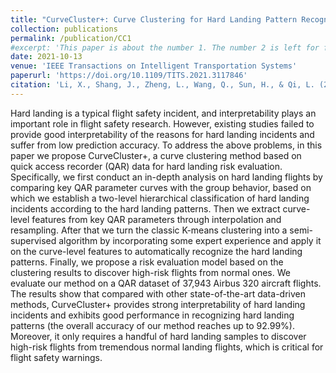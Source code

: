 ```yaml
---
title: "CurveCluster+: Curve Clustering for Hard Landing Pattern Recognition and Risk Evaluation Based on Flight Data"
collection: publications
permalink: /publication/CC1
#excerpt: 'This paper is about the number 1. The number 2 is left for future work.'
date: 2021-10-13
venue: 'IEEE Transactions on Intelligent Transportation Systems'
paperurl: 'https://doi.org/10.1109/TITS.2021.3117846'
citation: 'Li, X., Shang, J., Zheng, L., Wang, Q., Sun, H., & Qi, L. (2021). Curvecluster+: Curve clustering for hard landing pattern recognition and risk evaluation based on flight data. IEEE Transactions on Intelligent Transportation Systems, 23(8), 12811-12821.'
---
```


Hard landing is a typical flight safety incident, and interpretability plays an important role in flight safety research. However, existing studies failed to provide good interpretability of the reasons for hard landing incidents and suffer from low prediction accuracy. To address the above problems, in this paper we propose CurveCluster+, a curve clustering method based on quick access recorder (QAR) data for hard landing risk evaluation. Specifically, we first conduct an in-depth analysis on hard landing flights by comparing key QAR parameter curves with the group behavior, based on which we establish a two-level hierarchical classification of hard landing incidents according to the hard landing patterns. Then we extract curve-level features from key QAR parameters through interpolation and resampling. After that we turn the classic K-means clustering into a semi-supervised algorithm by incorporating some expert experience and apply it on the curve-level features to automatically recognize the hard landing patterns. Finally, we propose a risk evaluation model based on the clustering results to discover high-risk flights from normal ones. We evaluate our method on a QAR dataset of 37,943 Airbus 320 aircraft flights. The results show that compared with other state-of-the-art data-driven methods, CurveCluster+ provides strong interpretability of hard landing incidents and exhibits good performance in recognizing hard landing patterns (the overall accuracy of our method reaches up to 92.99%). Moreover, it only requires a handful of hard landing samples to discover high-risk flights from tremendous normal landing flights, which is critical for flight safety warnings.
